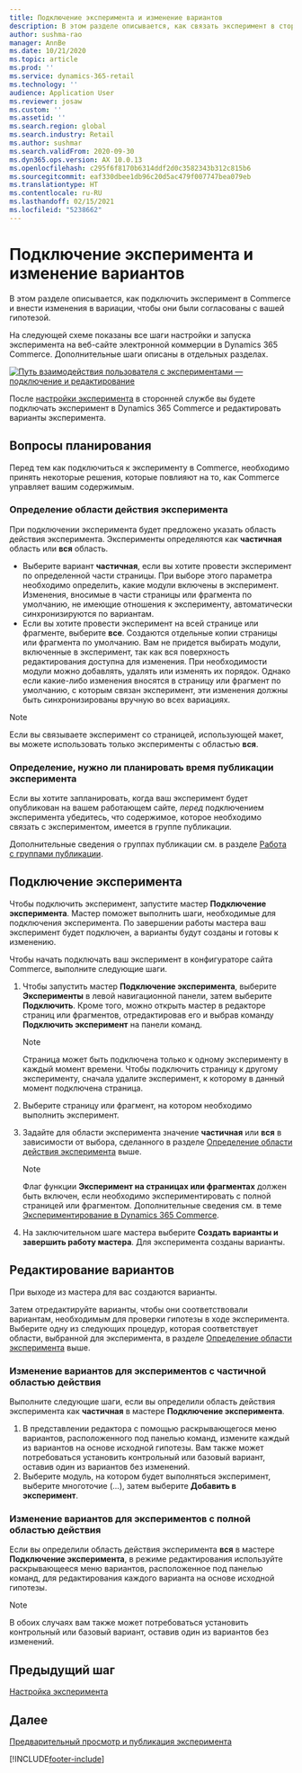 ```yaml
---
title: Подключение эксперимента и изменение вариантов
description: В этом разделе описывается, как связать эксперимент в сторонней службе с Dynamics 365 Commerce и изменить вариации для эксперимента.
author: sushma-rao
manager: AnnBe
ms.date: 10/21/2020
ms.topic: article
ms.prod: ''
ms.service: dynamics-365-retail
ms.technology: ''
audience: Application User
ms.reviewer: josaw
ms.custom: ''
ms.assetid: ''
ms.search.region: global
ms.search.industry: Retail
ms.author: sushmar
ms.search.validFrom: 2020-09-30
ms.dyn365.ops.version: AX 10.0.13
ms.openlocfilehash: c295f6f8170b6314ddf2d0c3582343b312c815b6
ms.sourcegitcommit: eaf330dbee1db96c20d5ac479f007747bea079eb
ms.translationtype: HT
ms.contentlocale: ru-RU
ms.lasthandoff: 02/15/2021
ms.locfileid: "5238662"
---
```

# <a name="connect-an-experiment-and-edit-variations"></a>Подключение эксперимента и изменение вариантов

В этом разделе описывается, как подключить эксперимент в Commerce и внести изменения в вариации, чтобы они были согласованы с вашей гипотезой. 

На следующей схеме показаны все шаги настройки и запуска эксперимента на веб-сайте электронной коммерции в Dynamics 365 Commerce. Дополнительные шаги описаны в отдельных разделах.

[ ![Путь взаимодействия пользователя с экспериментами — подключение и редактирование](./media/experimentation_connect_edit.svg) ](./media/experimentation_connect_edit.svg#lightbox)

После [настройки эксперимента](experimentation-setup.md) в сторонней службе вы будете подключать эксперимент в Dynamics 365 Commerce и редактировать варианты эксперимента.

## <a name="planning-considerations"></a>Вопросы планирования

Перед тем как подключиться к эксперименту в Commerce, необходимо принять некоторые решения, которые повлияют на то, как Commerce управляет вашим содержимым.

### <a name="determine-the-scope-of-your-experiment"></a>Определение области действия эксперимента
При подключении эксперимента будет предложено указать область действия эксперимента. Эксперименты определяются как **частичная** область или **вся** область.
- Выберите вариант **частичная**, если вы хотите провести эксперимент по определенной части страницы. При выборе этого параметра необходимо определить, какие модули включены в эксперимент. Изменения, вносимые в части страницы или фрагмента по умолчанию, не имеющие отношения к эксперименту, автоматически синхронизируются по вариантам.
- Если вы хотите провести эксперимент на всей странице или фрагменте, выберите **все**. Создаются отдельные копии страницы или фрагмента по умолчанию. Вам не придется выбирать модули, включенные в эксперимент, так как вся поверхность редактирования доступна для изменения. При необходимости модули можно добавлять, удалять или изменять их порядок. Однако если какие-либо изменения вносятся в страницу или фрагмент по умолчанию, с которым связан эксперимент, эти изменения должны быть синхронизированы вручную во всех вариациях.

<!-- not to editors, we're adding an image here to illustrate the difference. it will help.) -->

> [!NOTE]
> Если вы связываете эксперимент со страницей, использующей макет, вы можете использовать только эксперименты с областью **вся**.

### <a name="decide-if-you-want-to-schedule-when-your-experiment-is-published"></a>Определение, нужно ли планировать время публикации эксперимента
Если вы хотите запланировать, когда ваш эксперимент будет опубликован на вашем работающем сайте, *перед* подключением эксперимента убедитесь, что содержимое, которое необходимо связать с экспериментом, имеется в группе публикации. 

Дополнительные сведения о группах публикации см. в разделе [Работа с группами публикации](publish-groups.md).


## <a name="connect-your-experiment"></a>Подключение эксперимента
Чтобы подключить эксперимент, запустите мастер **Подключение эксперимента**. Мастер поможет выполнить шаги, необходимые для подключения эксперимента. По завершении работы мастера ваш эксперимент будет подключен, а варианты будут созданы и готовы к изменению.

Чтобы начать подключать ваш эксперимент в конфигураторе сайта Commerce, выполните следующие шаги.

1. Чтобы запустить мастер **Подключение эксперимента**, выберите **Эксперименты** в левой навигационной панели, затем выберите **Подключить**. Кроме того, можно открыть мастер в редакторе страниц или фрагментов, отредактировав его и выбрав команду **Подключить эксперимент** на панели команд.

    > [!NOTE]
    > Страница может быть подключена только к одному эксперименту в каждый момент времени. Чтобы подключить страницу к другому эксперименту, сначала удалите эксперимент, к которому в данный момент подключена страница.

1. Выберите страницу или фрагмент, на котором необходимо выполнить эксперимент.
1. Задайте для области эксперимента значение **частичная** или **вся** в зависимости от выбора, сделанного в разделе [Определение области действия эксперимента](#determine-the-scope-of-your-experiment) выше.
    > [!NOTE]
    > Флаг функции **Эксперимент на страницах или фрагментах** должен быть включен, если необходимо экспериментировать с полной страницей или фрагментом. Дополнительные сведения см. в теме [Экспериментирование в Dynamics 365 Commerce](experimentation-overview.md).
    
1. На заключительном шаге мастера выберите **Создать варианты и завершить работу мастера**. Для эксперимента созданы варианты. 

## <a name="edit-your-variations"></a>Редактирование вариантов
При выходе из мастера для вас создаются варианты. 

Затем отредактируйте варианты, чтобы они соответствовали вариантам, необходимым для проверки гипотезы в ходе эксперимента. Выберите одну из следующих процедур, которая соответствует области, выбранной для эксперимента, в разделе [Определение области эксперимента](#determine-the-scope-of-your-experiment) выше.

### <a name="edit-variations-for-experiments-with-partial-scope"></a>Изменение вариантов для экспериментов с частичной областью действия
Выполните следующие шаги, если вы определили область действия эксперимента как **частичная** в мастере **Подключение эксперимента**.

1. В представлении редактора с помощью раскрывающегося меню вариантов, расположенного под панелью команд, измените каждый из вариантов на основе исходной гипотезы. Вам также может потребоваться установить контрольный или базовый вариант, оставив один из вариантов без изменений.
1. Выберите модуль, на котором будет выполняться эксперимент, выберите многоточие (...), затем выберите **Добавить в эксперимент**.

### <a name="edit-variations-for-experiments-with-entire-scope"></a>Изменение вариантов для экспериментов с полной областью действия
Если вы определили область действия эксперимента **вся** в мастере **Подключение эксперимента**, в режиме редактирования используйте раскрывающееся меню вариантов, расположенное под панелью команд, для редактирования каждого варианта на основе исходной гипотезы. 

> [!NOTE]
> В обоих случаях вам также может потребоваться установить контрольный или базовый вариант, оставив один из вариантов без изменений.

## <a name="previous-step"></a>Предыдущий шаг
[Настройка эксперимента](experimentation-setup.md) 


## <a name="next-step"></a>Далее
[Предварительный просмотр и публикация эксперимента](experimentation-preview-publish.md)


[!INCLUDE[footer-include](../includes/footer-banner.md)]